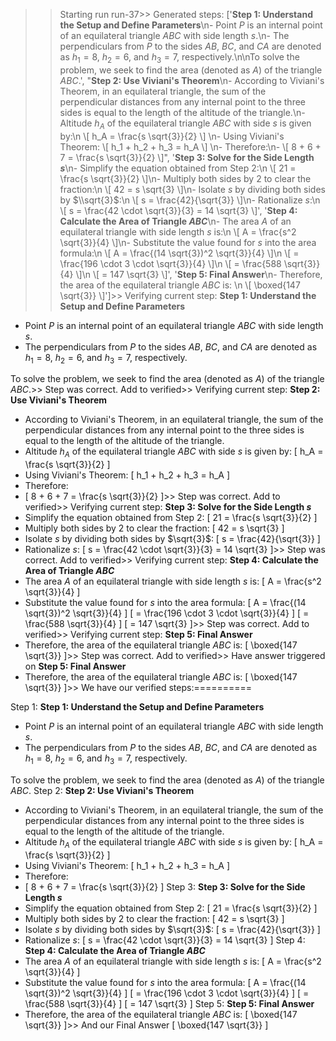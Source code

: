 >> Starting run run-37>> 
Generated steps: 
['**Step 1: Understand the Setup and Define Parameters**\n- Point $P$ is an internal point of an equilateral triangle $ABC$ with side length $s$.\n- The perpendiculars from $P$ to the sides $AB$, $BC$, and $CA$ are denoted as $h_1 = 8$, $h_2 = 6$, and $h_3 = 7$, respectively.\n\nTo solve the problem, we seek to find the area (denoted as $A$) of the triangle $ABC$.', "**Step 2: Use Viviani's Theorem**\n- According to Viviani's Theorem, in an equilateral triangle, the sum of the perpendicular distances from any internal point to the three sides is equal to the length of the altitude of the triangle.\n- Altitude $h_A$ of the equilateral triangle $ABC$ with side $s$ is given by:\n  \\[ h_A = \\frac{s \\sqrt{3}}{2} \\]  \n- Using Viviani's Theorem:  \\[ h_1 + h_2 + h_3 = h_A \\]  \n- Therefore:\n- \\[ 8 + 6 + 7 = \\frac{s \\sqrt{3}}{2} \\]", '**Step 3: Solve for the Side Length $s$**\n- Simplify the equation obtained from Step 2:\n  \\[ 21 = \\frac{s \\sqrt{3}}{2} \\]\n- Multiply both sides by 2 to clear the fraction:\n  \\[ 42 = s \\sqrt{3} \\]\n- Isolate $s$ by dividing both sides by $\\sqrt{3}$:\n  \\[ s = \\frac{42}{\\sqrt{3}} \\]\n- Rationalize $s$:\n  \\[ s = \\frac{42 \\cdot \\sqrt{3}}{3} = 14 \\sqrt{3} \\]', '**Step 4: Calculate the Area of Triangle $ABC$**\n- The area $A$ of an equilateral triangle with side length $s$ is:\n  \\[ A = \\frac{s^2 \\sqrt{3}}{4} \\]\n- Substitute the value found for $s$ into the area formula:\n  \\[ A = \\frac{(14 \\sqrt{3})^2 \\sqrt{3}}{4} \\]\n  \\[ = \\frac{196 \\cdot 3 \\cdot \\sqrt{3}}{4} \\]\n  \\[ = \\frac{588 \\sqrt{3}}{4} \\]\n  \\[ = 147 \\sqrt{3} \\]', '**Step 5: Final Answer**\n- Therefore, the area of the equilateral triangle $ABC$ is: \n  \\[ \\boxed{147 \\sqrt{3}} \\]']>> 
Verifying current step: 
**Step 1: Understand the Setup and Define Parameters**
- Point $P$ is an internal point of an equilateral triangle $ABC$ with side length $s$.
- The perpendiculars from $P$ to the sides $AB$, $BC$, and $CA$ are denoted as $h_1 = 8$, $h_2 = 6$, and $h_3 = 7$, respectively.

To solve the problem, we seek to find the area (denoted as $A$) of the triangle $ABC$.>> 
Step was correct. Add to verified>> 
Verifying current step: 
**Step 2: Use Viviani's Theorem**
- According to Viviani's Theorem, in an equilateral triangle, the sum of the perpendicular distances from any internal point to the three sides is equal to the length of the altitude of the triangle.
- Altitude $h_A$ of the equilateral triangle $ABC$ with side $s$ is given by:
  \[ h_A = \frac{s \sqrt{3}}{2} \]  
- Using Viviani's Theorem:  \[ h_1 + h_2 + h_3 = h_A \]  
- Therefore:
- \[ 8 + 6 + 7 = \frac{s \sqrt{3}}{2} \]>> 
Step was correct. Add to verified>> 
Verifying current step: 
**Step 3: Solve for the Side Length $s$**
- Simplify the equation obtained from Step 2:
  \[ 21 = \frac{s \sqrt{3}}{2} \]
- Multiply both sides by 2 to clear the fraction:
  \[ 42 = s \sqrt{3} \]
- Isolate $s$ by dividing both sides by $\sqrt{3}$:
  \[ s = \frac{42}{\sqrt{3}} \]
- Rationalize $s$:
  \[ s = \frac{42 \cdot \sqrt{3}}{3} = 14 \sqrt{3} \]>> 
Step was correct. Add to verified>> 
Verifying current step: 
**Step 4: Calculate the Area of Triangle $ABC$**
- The area $A$ of an equilateral triangle with side length $s$ is:
  \[ A = \frac{s^2 \sqrt{3}}{4} \]
- Substitute the value found for $s$ into the area formula:
  \[ A = \frac{(14 \sqrt{3})^2 \sqrt{3}}{4} \]
  \[ = \frac{196 \cdot 3 \cdot \sqrt{3}}{4} \]
  \[ = \frac{588 \sqrt{3}}{4} \]
  \[ = 147 \sqrt{3} \]>> 
Step was correct. Add to verified>> 
Verifying current step: 
**Step 5: Final Answer**
- Therefore, the area of the equilateral triangle $ABC$ is: 
  \[ \boxed{147 \sqrt{3}} \]>> 
Step was correct. Add to verified>> 
Have answer triggered on **Step 5: Final Answer**
- Therefore, the area of the equilateral triangle $ABC$ is: 
  \[ \boxed{147 \sqrt{3}} \]>> 
We have our verified steps:==========
>> 
Step 1:
**Step 1: Understand the Setup and Define Parameters**
- Point $P$ is an internal point of an equilateral triangle $ABC$ with side length $s$.
- The perpendiculars from $P$ to the sides $AB$, $BC$, and $CA$ are denoted as $h_1 = 8$, $h_2 = 6$, and $h_3 = 7$, respectively.

To solve the problem, we seek to find the area (denoted as $A$) of the triangle $ABC$.
Step 2:
**Step 2: Use Viviani's Theorem**
- According to Viviani's Theorem, in an equilateral triangle, the sum of the perpendicular distances from any internal point to the three sides is equal to the length of the altitude of the triangle.
- Altitude $h_A$ of the equilateral triangle $ABC$ with side $s$ is given by:
  \[ h_A = \frac{s \sqrt{3}}{2} \]  
- Using Viviani's Theorem:  \[ h_1 + h_2 + h_3 = h_A \]  
- Therefore:
- \[ 8 + 6 + 7 = \frac{s \sqrt{3}}{2} \]
Step 3:
**Step 3: Solve for the Side Length $s$**
- Simplify the equation obtained from Step 2:
  \[ 21 = \frac{s \sqrt{3}}{2} \]
- Multiply both sides by 2 to clear the fraction:
  \[ 42 = s \sqrt{3} \]
- Isolate $s$ by dividing both sides by $\sqrt{3}$:
  \[ s = \frac{42}{\sqrt{3}} \]
- Rationalize $s$:
  \[ s = \frac{42 \cdot \sqrt{3}}{3} = 14 \sqrt{3} \]
Step 4:
**Step 4: Calculate the Area of Triangle $ABC$**
- The area $A$ of an equilateral triangle with side length $s$ is:
  \[ A = \frac{s^2 \sqrt{3}}{4} \]
- Substitute the value found for $s$ into the area formula:
  \[ A = \frac{(14 \sqrt{3})^2 \sqrt{3}}{4} \]
  \[ = \frac{196 \cdot 3 \cdot \sqrt{3}}{4} \]
  \[ = \frac{588 \sqrt{3}}{4} \]
  \[ = 147 \sqrt{3} \]
Step 5:
**Step 5: Final Answer**
- Therefore, the area of the equilateral triangle $ABC$ is: 
  \[ \boxed{147 \sqrt{3}} \]>> 
And our Final Answer
\[ \boxed{147 \sqrt{3}} \]